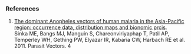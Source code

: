 ### References

1.  [The dominant Anopheles vectors of human malaria in the Asia-Pacific
    region: occurrence data, distribution maps and bionomic
    prcis](http://europepmc.org/abstract/MED/21612587).\
    Sinka ME, Bangs MJ, Manguin S, Chareonviriyaphap T, Patil AP,
    Temperley WH, Gething PW, Elyazar IR, Kabaria CW, Harbach RE et
    al. 2011. Parasit Vectors. 4
